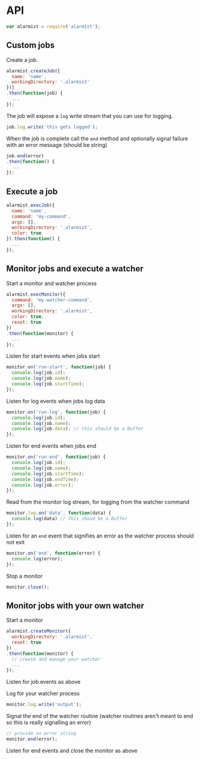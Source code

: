 # API

```javascript
var alarmist = require('alarmist');
```

## Custom jobs

Create a job.

```javascript
alarmist.createJob({
  name: 'name',
  workingDirectory: '.alarmist'
})]
.then(function(job) {
  ...
});
```

The job will expose a `log` write stream that you can use for logging.

```javascript
job.log.write('this gets logged');
```

When the job is complete call the `end` method and optionally signal failure with an error message (should be string)

```javascript
job.end(error)
.then(function() {
  ...
});
```

## Execute a job

```javascript
alarmist.execJob({
  name: 'name',
  command: 'my-command',
  args: [],
  workingDirectory: '.alarmist',
  color: true
}).then(function() {
  ...
});
```

## Monitor jobs and execute a watcher

Start a monitor and watcher process

```javascript
alarmist.execMonitor({
  command: 'my-watcher-command',
  args: [],
  workingDirectory: '.alarmist',
  color: true,
  reset: true
})
.then(function(monitor) {
  ...
});
```

Listen for start events when jobs start

```javascript
monitor.on('run-start', function(job) {
  console.log(job.id);
  console.log(job.name);
  console.log(job.startTime);
});
```

Listen for log events when jobs log data

```javascript
monitor.on('run-log', function(job) {
  console.log(job.id);
  console.log(job.name);
  console.log(job.data); // this should be a Buffer
});
```

Listen for end events when jobs end

```javascript
monitor.on('run-end', function(job) {
  console.log(job.id);
  console.log(job.name);
  console.log(job.startTime);
  console.log(job.endTime);
  console.log(job.error);
});
```

Read from the monitor log stream, for logging from the watcher command

```javascript
monitor.log.on('data', function(data) {
  console.log(data) // this shoud be a Buffer
});
```

Listen for an `end` event that signifies an error as the watcher process should not exit

```javascript
monitor.on('end', function(error) {
  console.log(error);
});
```

Stop a monitor

```javascript
monitor.close();
```

## Monitor jobs with your own watcher

Start a monitor

```javascript
alarmist.createMonitor({
  workingDirectory: '.alarmist',
  reset: true
})
.then(function(monitor) {
  // create and manage your watcher
  ...
});
```

Listen for job events as above

Log for your watcher process

```javascript
monitor.log.write('output');
```

Signal the end of the watcher routine (watcher routines aren't meant to end so this is really signalling an error)

```javascript
// provide an error string
monitor.end(error);
```

Listen for end events and close the monitor as above

